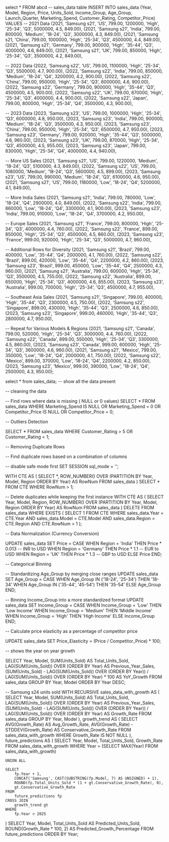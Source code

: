 select * FROM abcd
-- sales_data table
INSERT INTO sales_data (Year, Model, Region, Price, Units_Sold, Income_Group, Age_Group, Launch_Quarter, Marketing_Spend, Customer_Rating, Competitor_Price)
VALUES 
-- 2021 Data
(2021, 'Samsung s21', 'US', 799.00, 1200000, 'High', '25-34', 'Q3', 5000000, 4.5, 849.00),
(2021, 'Samsung s21', 'India', 799.00, 800000, 'Medium', '18-24', 'Q3', 3000000, 4.3, 849.00),
(2021, 'Samsung s21, 'China', 799.00, 1000000, 'High', '25-34', 'Q3', 4500000, 4.4, 849.00),
(2021, 'Samsung s21', 'Germany', 799.00, 900000, 'High', '35-44', 'Q3', 4000000, 4.6, 849.00),
(2021, 'Samsung s21', 'UK', 799.00, 850000, 'High', '25-34', 'Q3', 3500000, 4.2, 849.00),

-- 2022 Data
(2022, 'Samsung s22', 'US', 799.00, 1100000, 'High', '25-34', 'Q3', 5500000, 4.7, 900.00),
(2022, 'Samsung s22', 'India', 799.00, 850000, 'Medium', '18-24', 'Q4', 3200000, 4.2, 900.00),
(2022, 'Samsung s22', 'China', 799.00, 950000, 'High', '25-34', 'Q3', 6000000, 4.6, 900.00),
(2022, 'Samsung s22', 'Germany', 799.00, 900000, 'High', '35-44', 'Q3', 4500000, 4.5, 900.00),
(2022, 'Samsung s22', 'UK', 799.00, 870000, 'High', '25-34', 'Q3', 4000000, 4.4, 900.00),
(2022, 'Samsung s22', 'Japan', 799.00, 800000, 'High', '25-34', 'Q4', 3500000, 4.3, 900.00),

-- 2023 Data
(2023, 'Samsung s23', 'US', 799.00, 1000000, 'High', '25-34', 'Q3', 6000000, 4.8, 950.00),
(2023, 'Samsung s23', 'India', 799.00, 900000, 'Medium', '18-24', 'Q3', 3500000, 4.3, 950.00),
(2023, 'Samsung s23', 'China', 799.00, 950000, 'High', '25-34', 'Q3', 6500000, 4.7, 950.00),
(2023, 'Samsung s23', 'Germany', 799.00, 920000, 'High', '35-44', 'Q3', 5000000, 4.6, 960.00),
(2023, 'Samsung s23', 'UK', 799.00, 870000, 'High', '25-34', 'Q3', 4500000, 4.5, 955.00),
(2023, 'Samsung s23', 'Japan', 799.00, 830000, 'High', '25-34', 'Q4', 4000000, 4.4, 940.00),

-- More US Sales
(2021, 'Samsung s21', 'US', 799.00, 1220000, 'Medium', '18-24', 'Q3', 5100000, 4.3, 849.00),
(2022, 'Samsung s22', 'US', 799.00, 1080000, 'Medium', '18-24', 'Q3', 5600000, 4.5, 899.00),
(2023, 'Samsung s23', 'US', 799.00, 990000, 'Medium', '18-24', 'Q3', 6100000, 4.6, 950.00),
(2021, 'Samsung s21', 'US', 799.00, 1180000, 'Low', '18-24', 'Q4', 5200000, 4.1, 849.00),

-- More India Sales
(2021, 'Samsung s21', 'India', 799.00, 780000, 'Low', '18-24', 'Q4', 2900000, 4.0, 849.00),
(2022, 'Samsung s22', 'India', 799.00, 860000, 'Low', '18-24', 'Q4', 3300000, 4.1, 900.00),
(2023, 'Samsung s23', 'India', 799.00, 910000, 'Low', '18-24', 'Q4', 3700000, 4.2, 950.00),

-- Europe Sales
(2021, 'Samsung s21', 'France', 799.00, 800000, 'High', '25-34', 'Q3', 4000000, 4.4, 760.00),
(2022, 'Samsung s22', 'France', 899.00, 850000, 'High', '25-34', 'Q3', 4500000, 4.5, 860.00),
(2023, 'Samsung s23', 'France', 999.00, 920000, 'High', '25-34', 'Q3', 5000000, 4.7, 960.00),

-- Additional Rows for Diversity
(2021, 'Samsung s21', 'Brazil', 799.00, 400000, 'Low', '35-44', 'Q4', 2000000, 4.1, 760.00),
(2022, 'Samsung s22', 'Brazil', 899.00, 420000, 'Low', '35-44', 'Q4', 2200000, 4.2, 860.00),
(2023, 'Samsung s23', 'Brazil', 999.00, 450000, 'Low', '35-44', 'Q4', 2500000, 4.3, 960.00),
(2021, 'Samsung s21', 'Australia', 799.00, 600000, 'High', '25-34', 'Q3', 3500000, 4.5, 755.00),
(2022, 'Samsung s22', 'Australia', 899.00, 650000, 'High', '25-34', 'Q3', 4000000, 4.6, 855.00),
(2023, 'Samsung s23', 'Australia', 999.00, 700000, 'High', '25-34', 'Q3', 4500000, 4.7, 955.00),

-- Southeast Asia Sales
(2021, 'Samsung s21', 'Singapore', 799.00, 400000, 'High', '35-44', 'Q3', 2300000, 4.5, 750.00),
(2022, 'Samsung s22', 'Singapore', 899.00, 430000, 'High', '35-44', 'Q3', 2500000, 4.6, 850.00),
(2023, 'Samsung s23', 'Singapore', 999.00, 460000, 'High', '35-44', 'Q3', 2800000, 4.7, 950.00),

-- Repeat for Various Models & Regions
(2021, 'Samsung s21', 'Canada', 799.00, 520000, 'High', '25-34', 'Q3', 3000000, 4.4, 760.00),
(2022, 'Samsung s22', 'Canada', 899.00, 550000, 'High', '25-34', 'Q3', 3300000, 4.5, 860.00),
(2023, 'Samsung s23', 'Canada', 999.00, 600000, 'High', '25-34', 'Q3', 3600000, 4.6, 960.00),
(2021, 'Samsung s21', 'Mexico', 799.00, 350000, 'Low', '18-24', 'Q4', 2000000, 4.1, 750.00),
(2022, 'Samsung s22', 'Mexico', 899.00, 370000, 'Low', '18-24', 'Q4', 2200000, 4.2, 850.00),
(2023, 'Samsung s23', 'Mexico', 999.00, 390000, 'Low', '18-24', 'Q4', 2500000, 4.3, 950.00);


select * from sales_data; -- show all the data present

-- cleaning the data

-- Find rows where data is missing ( NULL or 0 values)
SELECT * FROM sales_data
WHERE Marketing_Spend IS NULL OR Marketing_Spend = 0
   OR Competitor_Price IS NULL OR Competitor_Price = 0;

-- Outliers Detection

SELECT * FROM sales_data
WHERE Customer_Rating > 5 OR Customer_Rating < 1;

-- Removing Duplicate Rows

-- Find duplicate rows based on a combination of columns

-- disable safe mode first
SET SESSION sql_mode = '';

WITH CTE AS (
    SELECT *, ROW_NUMBER() OVER (PARTITION BY Year, Model, Region ORDER BY Year) AS RowNum
    FROM sales_data
)
SELECT * FROM CTE WHERE RowNum > 1;

-- Delete duplicates while keeping the first instance
WITH CTE AS (
    SELECT Year, Model, Region, ROW_NUMBER() OVER (PARTITION BY Year, Model, Region ORDER BY Year) AS RowNum
    FROM sales_data
)
DELETE FROM sales_data
WHERE EXISTS (
    SELECT 1 FROM CTE
    WHERE sales_data.Year = CTE.Year
      AND sales_data.Model = CTE.Model
      AND sales_data.Region = CTE.Region
      AND CTE.RowNum > 1
);


-- Data Normalization (Currency Conversion)

UPDATE sales_data
SET Price = CASE 
    WHEN Region = 'India' THEN Price * 0.013  -- INR to USD
    WHEN Region = 'Germany' THEN Price * 1.1  -- EUR to USD
    WHEN Region = 'UK' THEN Price * 1.3      -- GBP to USD
    ELSE Price
END;


-- Categorical Binning

-- Standardizing Age_Group by merging close ranges
UPDATE sales_data
SET Age_Group = CASE
    WHEN Age_Group IN ('18-24', '25-34') THEN '18-34'
    WHEN Age_Group IN ('35-44', '45-54') THEN '35-54'
    ELSE Age_Group
END;

-- Binning Income_Group into a more standardized format
UPDATE sales_data
SET Income_Group = CASE
    WHEN Income_Group = 'Low' THEN 'Low Income'
    WHEN Income_Group = 'Medium' THEN 'Middle Income'
    WHEN Income_Group = 'High' THEN 'High Income'
    ELSE Income_Group
END;

-- Calculate price elasticity as a percentage of competitor price

UPDATE sales_data
SET Price_Elasticity = (Price / Competitor_Price) * 100;


-- shows the year on year growth 

SELECT 
    Year,
    Model,
    SUM(Units_Sold) AS Total_Units_Sold,
    LAG(SUM(Units_Sold)) OVER (ORDER BY Year) AS Previous_Year_Sales,
    (SUM(Units_Sold) - LAG(SUM(Units_Sold)) OVER (ORDER BY Year)) / LAG(SUM(Units_Sold)) OVER (ORDER BY Year) * 100 AS YoY_Growth
FROM 
    sales_data
GROUP BY 
    Year, Model
ORDER BY 
    Year DESC;
    
-- Samsung s24 units sold
WITH RECURSIVE sales_data_with_growth AS (
    SELECT 
        Year,
        Model,
        SUM(Units_Sold) AS Total_Units_Sold,
        LAG(SUM(Units_Sold)) OVER (ORDER BY Year) AS Previous_Year_Sales,
        (SUM(Units_Sold) - LAG(SUM(Units_Sold)) OVER (ORDER BY Year)) / LAG(SUM(Units_Sold)) OVER (ORDER BY Year) AS Growth_Rate
    FROM 
        sales_data
    GROUP BY 
        Year, Model
),
growth_trend AS (
    SELECT 
        AVG(Growth_Rate) AS Avg_Growth_Rate,
        AVG(Growth_Rate) - STDDEV(Growth_Rate) AS Conservative_Growth_Rate
    FROM 
        sales_data_with_growth
    WHERE 
        Growth_Rate IS NOT NULL
),
future_predictions AS (
    SELECT 
        Year,
        Model,
        Total_Units_Sold,
        Growth_Rate
    FROM 
        sales_data_with_growth
    WHERE 
        Year = (SELECT MAX(Year) FROM sales_data_with_growth)
    
    UNION ALL
    
    SELECT 
        fp.Year + 1,
        CONCAT('Samsung', CAST(SUBSTRING(fp.Model, 7) AS UNSIGNED) + 1),
        ROUND(fp.Total_Units_Sold * (1 + gt.Conservative_Growth_Rate), 0),
        gt.Conservative_Growth_Rate
    FROM 
        future_predictions fp
    CROSS JOIN 
        growth_trend gt
    WHERE 
        fp.Year < 2025
)
SELECT 
    Year,
    Model,
    Total_Units_Sold AS Predicted_Units_Sold,
    ROUND(Growth_Rate * 100, 2) AS Predicted_Growth_Percentage
FROM 
    future_predictions
ORDER BY 
    Year;
